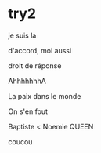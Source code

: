# try2

je suis la 

d'accord, moi aussi

droit de réponse

AhhhhhhhA

La paix dans le monde

On s'en fout

Baptiste < Noemie QUEEN

coucou
